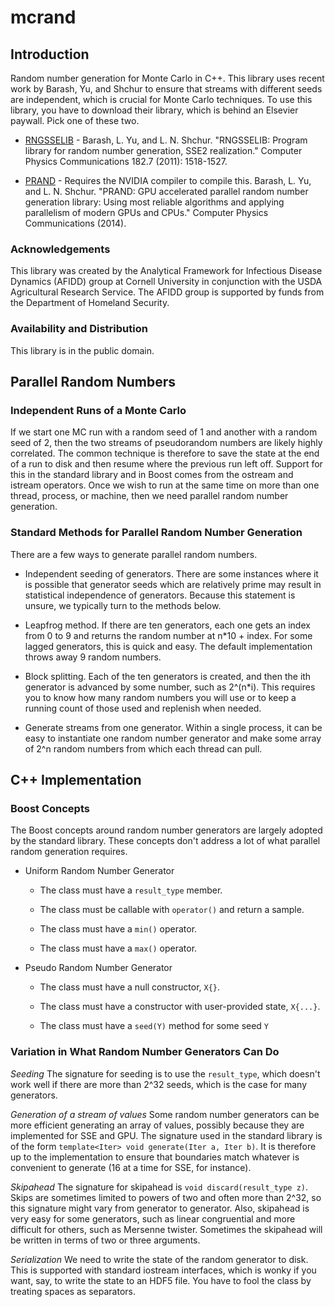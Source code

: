 # mcrand

## Introduction

Random number generation for Monte Carlo in C++.
This library uses recent work by Barash, Yu, and Shchur to ensure
that streams with different seeds are independent, which is crucial for Monte
Carlo techniques. To use this library, you have to download their
library, which is behind an Elsevier paywall. Pick one of these two.

* [RNGSSELIB](http://cpc.cs.qub.ac.uk/summaries/AEIT_v2_0.html) - 
  Barash, L. Yu, and L. N. Shchur. "RNGSSELIB: Program library for random number generation, SSE2 realization." Computer Physics Communications 182.7 (2011): 1518-1527.

* [PRAND](http://cpc.cs.qub.ac.uk/summaries/AESB_v1_0.html) - Requires
  the NVIDIA compiler to compile this.
  Barash, L. Yu, and L. N. Shchur. "PRAND: GPU accelerated parallel random number generation library: Using most reliable algorithms and applying parallelism of modern GPUs and CPUs." Computer Physics Communications (2014).

### Acknowledgements

This library was created by the Analytical Framework for Infectious Disease Dynamics (AFIDD) group at Cornell University in conjunction with the USDA Agricultural Research Service. The AFIDD group is supported by funds from the Department of Homeland Security.

### Availability and Distribution

This library is in the public domain.

## Parallel Random Numbers

### Independent Runs of a Monte Carlo

If we start one MC run with a random seed of 1 and another with a random seed
of 2, then the two streams of pseudorandom numbers are likely highly correlated.
The common technique is therefore to save the state at the end of 
a run to disk and then resume where the previous run left off. Support
for this in the standard library and in Boost comes from the
ostream and istream operators. Once we wish to run at the same time
on more than one thread, process, or machine, then we need parallel random
number generation.


### Standard Methods for Parallel Random Number Generation

There are a few ways to generate parallel random numbers.

* Independent seeding of generators. There are some instances where it is
  possible that generator seeds which are relatively prime may result
  in statistical independence of generators. Because this statement is unsure,
  we typically turn to the methods below.

* Leapfrog method. If there are ten generators, each one gets an index from 0
  to 9 and returns the random number at n*10 + index. For some lagged generators,
  this is quick and easy. The default implementation throws away 9 random numbers.

* Block splitting. Each of the ten generators is created, and then the ith
  generator is advanced by some number, such as 2^(n*i). This requires you to know
  how many random numbers you will use or to keep a running count of those used
  and replenish when needed.

* Generate streams from one generator. Within a single process, it can be
  easy to instantiate one random number generator and make some array of 2^n
  random numbers from which each thread can pull.


## C++ Implementation

### Boost Concepts

The Boost concepts around random number generators are largely adopted
by the standard library. These concepts don't address a lot of what
parallel random generation requires.

* Uniform Random Number Generator

  * The class must have a `result_type` member.

  * The class must be callable with `operator()` and return a sample.

  * The class must have a `min()` operator.

  * The class must have a `max()` operator.

* Pseudo Random Number Generator

  * The class must have a null constructor, `X{}`.

  * The class must have a constructor with user-provided state, `X{...}`.

  * The class must have a `seed(Y)` method for some seed `Y`

### Variation in What Random Number Generators Can Do

*Seeding* The signature for seeding is to use the `result_type`, which
doesn't work well if there are more than 2^32 seeds, which is the case
for many generators.

*Generation of a stream of values* Some random number generators
can be more efficient generating an array of values, possibly because
they are implemented for SSE and GPU. The signature used in 
the standard library is of the form
`template<Iter> void generate(Iter a, Iter b)`. It is therefore up to
the implementation to ensure that boundaries match whatever is convenient
to generate (16 at a time for SSE, for instance).

*Skipahead* The signature for skipahead is `void discard(result_type z)`.
Skips are sometimes limited to powers of two and often more than 2^32,
so this signature might vary from generator to generator.
Also, skipahead is very easy for some generators, such as linear congruential
and more difficult for others, such as Mersenne twister. Sometimes
the skipahead will be written in terms of two or three arguments.

*Serialization* We need to write the state of the random generator to
disk. This is supported with standard iostream interfaces, which is
wonky if you want, say, to write the state to an HDF5 file. You have
to fool the class by treating spaces as separators.

